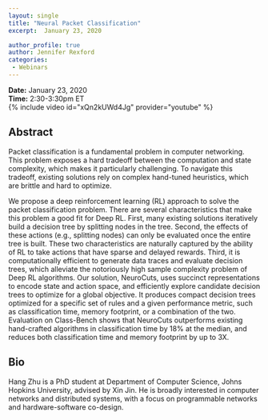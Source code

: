 ```yaml
---
layout: single
title: "Neural Packet Classification"
excerpt:  January 23, 2020

author_profile: true
author: Jennifer Rexford
categories: 
 - Webinars
---
```


**Date:** January 23, 2020<br/>
**Time:** 2:30-3:30pm ET<br/>
{% include video id="xQn2kUWd4Jg" provider="youtube" %}

## Abstract
Packet classification is a fundamental problem in computer networking. This
problem exposes a hard tradeoff between the computation and state complexity,
which makes it particularly challenging. To navigate this tradeoff, existing
solutions rely on complex hand-tuned heuristics, which are brittle and hard to
optimize. 

We propose a deep reinforcement learning (RL) approach to solve the packet classification problem. There are several characteristics that make this problem a good fit for Deep RL. First, many existing solutions iteratively build a decision tree by splitting nodes in the tree. Second, the effects of these actions (e.g., splitting nodes) can only be evaluated once the entire tree is built. These two characteristics are naturally captured by the ability of RL to take actions that have sparse and delayed rewards. Third, it is computationally efficient to generate data traces and evaluate decision trees, which alleviate the notoriously high sample complexity problem of Deep RL algorithms. Our solution, NeuroCuts, uses succinct representations to encode state and action space, and efficiently explore candidate decision trees to optimize for a global objective. It produces compact decision trees optimized for a specific set of rules and a given performance metric, such as classification time, memory footprint, or a combination of the two. Evaluation on Class-Bench shows that NeuroCuts outperforms existing hand-crafted algorithms in classification time by 18% at the median, and reduces both classification time and memory footprint by up to 3X.

## Bio
Hang Zhu is a PhD student at Department of Computer Science, Johns Hopkins University, advised by Xin Jin. He is broadly interested in computer networks and distributed systems, with a focus on programmable networks and hardware-software co-design.
                      
